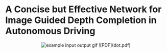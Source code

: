 # A Concise but Effective Network for Image Guided Depth Completion in Autonomous Driving

<p align="center">
  <img src="demo.gif" alt="example input output gif" width="1920" />
  ![PDF](dot.pdf)
</p>
